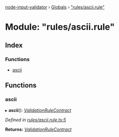 [node-input-validator](../README.md) › [Globals](../globals.md) › ["rules/ascii.rule"](_rules_ascii_rule_.md)

# Module: "rules/ascii.rule"

## Index

### Functions

* [ascii](_rules_ascii_rule_.md#ascii)

## Functions

###  ascii

▸ **ascii**(): *[ValidationRuleContract](../interfaces/_contracts_.validationrulecontract.md)*

*Defined in [rules/ascii.rule.ts:5](https://github.com/bitnbytesio/node-input-validator/blob/952f4ba/src/rules/ascii.rule.ts#L5)*

**Returns:** *[ValidationRuleContract](../interfaces/_contracts_.validationrulecontract.md)*
